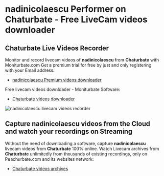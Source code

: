 # nadinicolaescu Performer on Chaturbate - Free LiveCam videos downloader

## Chaturbate Live Videos Recorder

Monitor and record livecam videos of **nadinicolaescu** from **Chaturbate** with Moniturbate.com
Get a premium trial for free by just and only registering with your Email address:
* [nadinicolaescu Premium videos downloader](https://moniturbate.com/request-demo-licence-key.html)

Free livecam videos downloader - Moniturbate Software:
* [Chaturbate videos downloader](https://moniturbate.com/moniturbate-download-software.html)

![nadinicolaescu livecam videos recorder](https://peachurnet.com/templates/moniturbate-software.png)


## Capture nadinicolaescu videos from the Cloud and watch your recordings on Streaming

Without the need of downloading a software, capture **nadinicolaescu** livecam videos from **Chaturbate** 100% online.
Watch Livecam archives from **Chaturbate** unlimitedly from thousands of existing recordings, only on Peachurbate.com and its websites network:
* [Chaturbate videos archives](https://peachurnet.com/)